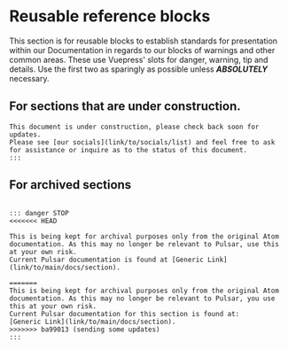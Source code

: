 
# Reusable reference blocks

This section is for reusable blocks to establish standards for presentation
within our Documentation in regards to our blocks of warnings and other
common areas. These use Vuepress' slots for danger, warning, tip and details.
Use the first two as sparingly as possible unless ***ABSOLUTELY*** necessary.


## For sections that are under construction.

``` ::: warning Under Construction
This document is under construction, please check back soon for updates.
Please see [our socials](link/to/socials/list) and feel free to ask for assistance or inquire as to the status of this document.
:::
```


## For archived sections

```

::: danger STOP
<<<<<<< HEAD

This is being kept for archival purposes only from the original Atom documentation. As this may no longer be relevant to Pulsar, use this at your own risk.
Current Pulsar documentation is found at [Generic Link](link/to/main/docs/section).

=======
This is being kept for archival purposes only from the original Atom documentation. As this may no longer be relevant to Pulsar, you use this at your own risk.
Current Pulsar documentation for this section is found at:
[Generic Link](link/to/main/docs/section).
>>>>>>> ba99013 (sending some updates)
:::
```
